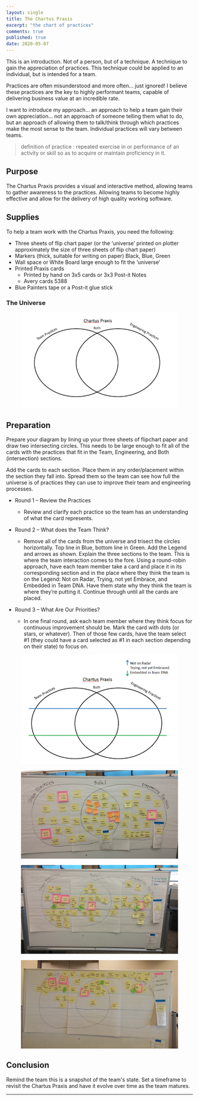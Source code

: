 ```yaml
---
layout: single
title: The Chartus Praxis
excerpt: "the chart of practices"
comments: true
published: true
date: 2020-05-07
---
```

This is an introduction.  Not of a person, but of a technique.  A technique to
gain the appreciation of practices.  This technique could be applied to an individual, but is
intended for a team.

Practices are often misunderstood and more often... just ignored!  I believe these practices
are the key to highly performant teams, capable of delivering business value at an incredible rate.

I want to introduce my approach... an approach to help a team gain their own appreciation...
not an approach of someone telling them what to do, but an approach of allowing them to talk/think
through which practices make the most sense to the team.  Individual practices will vary between teams.

>definition of practice :
>repeated exercise in or performance of an activity or skill so as to acquire or maintain proficiency in it.

## Purpose
The Chartus Praxis provides a visual and interactive method, allowing teams to gather awareness to
the practices.  Allowing teams to become highly effective and allow for the delivery of
high quality working software.

## Supplies
To help a team work with the Chartus Praxis, you need the following:

- Three sheets of flip chart paper (or the ‘universe’ printed on plotter approximately the
size of three sheets of flip chart paper)
- Markers (thick, suitable for writing on paper) Black, Blue, Green
- Wall space or White Board large enough to fit the ‘universe’
- Printed Praxis cards
    - Printed by hand on 3x5 cards or 3x3 Post-it Notes
    - Avery cards 5388
- Blue Painters tape or a Post-it glue stick

### The Universe
<figure class="half">
  <a href="/images/chartus_praxis/beginning_chartus_praxis.png"><img src="/images/chartus_praxis/beginning_chartus_praxis.png"></a>
  <figcaption></figcaption>
</figure>

## Preparation
Prepare your diagram by lining up your three sheets of flipchart paper and draw two intersecting
circles. This needs to be large enough to fit all of the cards with the practices that fit in the
Team, Engineering, and Both (intersection) sections.

Add the cards to each section. Place them in any order/placement within the section they fall into.
Spread them so the team can see how full the universe is of practices they can use to improve their
team and engineering processes.

- Round 1 – Review the Practices
	- Review and clarify each practice so the team has an understanding of what the card represents.

- Round 2 – What does the Team Think?
	- Remove all of the cards from the universe and trisect the circles horizontally. Top line in Blue,
bottom line in Green. Add the Legend and arrows as shown. Explain the three sections to the team.
This is where the team interaction comes to the fore. Using a round-robin approach, have each team
member take a card and place it in its corresponding section and in the place where they think the
team is on the Legend: Not on Radar, Trying, not yet Embrace, and Embedded in Team DNA. Have them
state why they think the team is where they’re putting it. Continue through until all the cards
are placed.
- Round 3 – What Are Our Priorities?
	- In one final round, ask each team member where they think focus for continuous improvement should be.
Mark the card with dots (or stars, or whatever). Then of those few cards, have the team select #1
(they could have a card selected as #1 in each section depending on their state) to focus on.

<figure class="half">
  <a href="/images/chartus_praxis/chartus_praxis_with_lines.png"><img src="/images/chartus_praxis/chartus_praxis_with_lines.png"></a>
  <figcaption></figcaption>
</figure>

<figure class="half">
  <a href="/images/chartus_praxis/practices.jpg"><img src="/images/chartus_praxis/practices.jpg"></a>
  <figcaption></figcaption>
</figure>


<figure class="half">
  <a href="/images/chartus_praxis/practices_post_client.jpg"><img src="/images/chartus_praxis/practices_post_client.jpg"></a>
  <figcaption></figcaption>
</figure>

<figure class="half">
  <a href="/images/chartus_praxis/practices_post_pillar.jpg"><img src="/images/chartus_praxis/practices_post_pillar.jpg"></a>
  <figcaption></figcaption>
</figure>

## Conclusion
Remind the team this is a snapshot of the team's state. Set a timeframe to revisit the Chartus
Praxis and have it evolve over time as the team matures.

---

